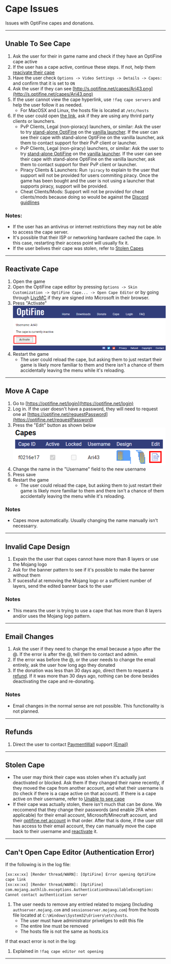 # Cape Issues
Issues with OptiFine capes and donations.

<hr>

## Unable To See Cape
1. Ask the user for their in game name and check if they have an OptiFine cape active 
2. If the user has a cape active, continue these steps. If not, help them [reacivate their cape](#Reactivate-Cape) 
3. Have the user check `Options -> Video Settings -> Details -> Capes:` and confirm that it is set to `ON` 
4. Ask the user if they can see [http://s.optifine.net/capes/Ari43.png](http://s.optifine.net/capes/Ari43.png)
5. If the user cannot view the cape hyperlink, use `!faq cape servers` and help the user follow it as needed. 
	- For MacOSX and Linux, the hosts file is located at `/etc/hosts`
6. If the user could open [the link](http://s.optifine.net/capes/Ari43.png), ask if they are using any thrird party clients or launchers. 
	- PvP Clients, Legal (non-pioracy) launchers, or similar: Ask the user to try [stand-alone OptiFine](https://optifine.net/downloads) on the [vanilla launcher](https://launcher.mojang.com/download/MinecraftInstaller.msi). If the user can see their cape with stand-alone OptiFine on the vanilla launcher, ask them to contact support for their PvP client or launcher.
	- PvP Clients, Legal (non-piracy) launchers, or similar: Ask the user to try [stand-alone OptiFine](https://optifine.net/downloads) on the [vanilla launcher](https://launcher.mojang.com/download/MinecraftInstaller.msi). If the user can see their cape with stand-alone OptiFine on the vanilla launcher, ask them to contact support for their PvP client or launcher.
	- Piracy Clients & Launchers: Run `!piracy` to explain to the user that support will not be provided for users commiting piracy. Once the game has been bought and the user is not using a launcher that supports piracy, support will be provided.
	- Cheat Clients/Mods: Support will not be provided for cheat clients/mods because doing so would be against the [Discord guidlines](https://discord.com/guidelines)
	
### Notes: 
- If the user has an antivirus or internet restrictions they may not be able to access the cape server. 
- It's possible that their ISP or networking hardware cached the cape. In this case, restarting their access point will usually fix it. 
- If the user belives their cape was stolen, refer to [Stolen Capes](#Stolen-Cape)

<hr>

## Reactivate Cape
1. Open the game
2. Open the OptiFine cape editor by pressing `Options -> Skin Customization -> OptiFine Cape... -> Open Cape Editor` or by going through [LivzMC](https://livzmc.net/microsoft/changeCape) if they are signed into Microsoft in their browser. 
3. Press "Activate" <br> ![Image of the "Activate" Button](/images/ReactivateCape.png) 
4. Restart the game
	- The user could reload the cape, but asking them to just restart their game is likely more familiar to them and there isn't a chance of them accidentally leaving the menu while it's reloading. 

<hr>

## Move A Cape
1. Go to [https://optifine.net/login](https://optifine.net/login)
2. Log in. If the user doesn't have a password, they will need to request one at [https://optifine.net/requestPassword](https://optifine.net/requestPassword) 
3. Press the "Edit" button as shown below <br> ![Image of the "Edit" button](/images/Cape_Edit_Button.png) 
4. Change the name in the "Username" field to the new username 
5. Press save 
6. Restart the game 
	- The user could reload the cape, but asking them to just restart their game is likely more familiar to them and there isn't a chance of them accidentally leaving the menu while it's reloading. 

### Notes
- Capes move automatically. Usually changing the name manually isn't necessarry. 

<hr>

## Invalid Cape Design 
1. Expain the the user that capes cannot have more than 8 layers or use the Mojang logo 
2. Ask for the banner pattern to see if it's possible to make the banner without them 
3. If sucessful at removing the Mojang logo or a sufficient number of layers, send the edited banner back to the user 

### Notes
- This means the user is trying to use a cape that has more than 8 layers and/or uses the Mojang logo pattern.

<hr>

## Email Changes
1. Ask the user if they  need to change the email because a typo after the @. If the error is after the @, tell them to contact and admin.
2. If the error was before the @, or the user needs to change the email entirely, ask the user how long ago they donated
3. If the donation was less than 30 days ago, direct them to request a [refund](#Refunds). If it was more than 30 days ago, nothing can be done besides deactivating the cape and re-donating.


### Notes
- Email changes in the normal sense are not possible. This functionality is not planned.

<hr>

## Refunds
1. Direct the user to contact [PaymentWall](https://www.paymentwall.com/en/contacts) support [(Email)](mailto:support@paymentwall.com)

<hr>

## Stolen Cape
- The user may think their cape was stolen when it's actually just deactivated or blocked. Ask them if they changed their name recently, if they moved the cape from another account, and what their username is (to check if there is a cape active on that account). If there is a cape active on their username, refer to [Unable to see cape](#Unable-To-See-Cape) 
- If their cape was actually stolen, there isn't much that can be done. We reccomend that they change their passwords (and enable 2FA when applicable) for their email account, Microsoft/Minecraft account, and their [optifine.net account](https://optifine.net/login) in that order. After that is done, if the user still has access to their email account, they can manually move the cape back to their username and [reactivate](#Reactivate-Cape) it. 

<hr>

## Can't Open Cape Editor (Authentication Error)

If the following is in the log file:
```
[xx:xx:xx] [Render thread/WARN]: [OptiFine] Error opening OptiFine cape link 
[xx:xx:xx] [Render thread/WARN]: [OptiFine] com.mojang.authlib.exceptions.AuthenticationUnavailableException: Cannot contact authentication server
```  

1. The user needs to remove any entried related to mojang (Including `authserver.mojang.com` and `sessionserver.mojang.com`) from the hosts file located at `C:\Windows\System32\drivers\etc\hosts`. 
	- The user must have administrator priveliges to edit this file
	- The entire line must be removed
	- The hosts file is not the same as hosts.ics
	
If that exact error is not in the log:
1. Explained in `!faq cape editor not opening`

<hr>
